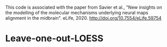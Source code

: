 This code is associated with the paper from Savier et al., "New insights on the modelling of the
molecular mechanisms underlying neural
maps alignment in the midbrain". eLife, 2020. http://doi.org/10.7554/eLife.59754

# Leave-one-out-LOESS
